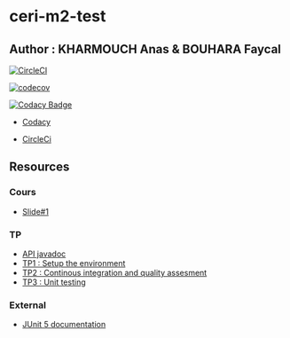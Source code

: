 # ceri-m2-test

## Author : KHARMOUCH Anas & BOUHARA Faycal


[![CircleCI](https://circleci.com/gh/anaskharmouch/ceri-m1-test-2017/tree/master.svg?style=svg)](https://circleci.com/gh/anaskharmouch/ceri-m1-test-2017/tree/master)

[![codecov](https://codecov.io/gh/anaskharmouch/ceri-m1-test-2017/branch/master/graph/badge.svg)](https://codecov.io/gh/anaskharmouch/ceri-m1-test-2017)


[![Codacy Badge](https://api.codacy.com/project/badge/Grade/032151db67ab4ba5a5ca644eed66e254)](https://www.codacy.com/app/anaskharmouch/ceri-m1-test-2017?utm_source=github.com&amp;utm_medium=referral&amp;utm_content=anaskharmouch/ceri-m1-test-2017&amp;utm_campaign=Badge_Grade)

- [Codacy](https://app.codacy.com/app/anaskharmouch/ceri-m1-test-2017/dashboard)

- [CircleCi](https://circleci.com/gh/anaskharmouch)




## Resources

### Cours

- [Slide#1](https://github.com/Faylixe/ceri-m2-test-2017/blob/master/docs/cours.pdf)

### TP

- [API javadoc](http://faylixe.fr/ceri-m1-test-2017/javadoc)
- [TP1 : Setup the environment](https://github.com/Faylixe/ceri-m2-test-2017/blob/master/docs/tp1.md)
- [TP2 : Continous integration and quality assesment](https://github.com/Faylixe/ceri-m2-test-2017/blob/master/docs/tp2.md)
- [TP3 : Unit testing](https://github.com/Faylixe/ceri-m2-test-2017/blob/master/docs/tp3.md)

### External

- [JUnit 5 documentation](http://junit.org/junit5/docs/current/user-guide)
